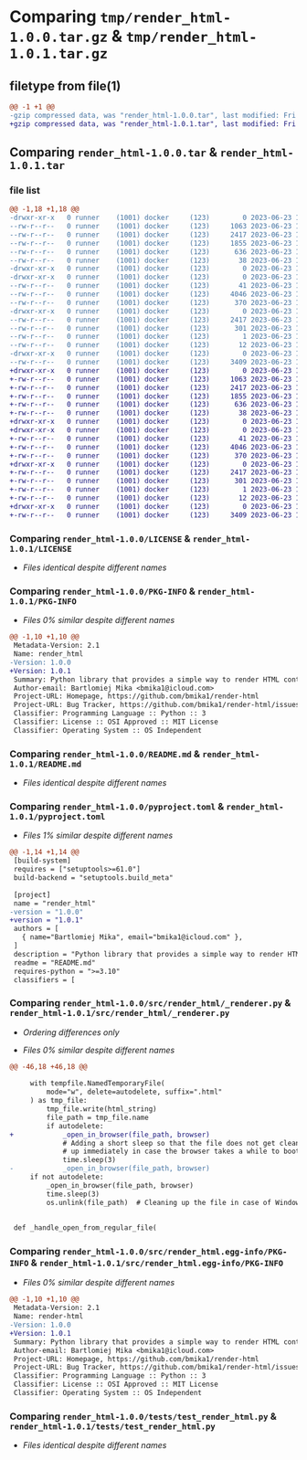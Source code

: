 # Comparing `tmp/render_html-1.0.0.tar.gz` & `tmp/render_html-1.0.1.tar.gz`

## filetype from file(1)

```diff
@@ -1 +1 @@
-gzip compressed data, was "render_html-1.0.0.tar", last modified: Fri Jun 23 11:46:00 2023, max compression
+gzip compressed data, was "render_html-1.0.1.tar", last modified: Fri Jun 23 11:52:21 2023, max compression
```

## Comparing `render_html-1.0.0.tar` & `render_html-1.0.1.tar`

### file list

```diff
@@ -1,18 +1,18 @@
-drwxr-xr-x   0 runner    (1001) docker     (123)        0 2023-06-23 11:46:00.248766 render_html-1.0.0/
--rw-r--r--   0 runner    (1001) docker     (123)     1063 2023-06-23 11:45:31.000000 render_html-1.0.0/LICENSE
--rw-r--r--   0 runner    (1001) docker     (123)     2417 2023-06-23 11:46:00.248766 render_html-1.0.0/PKG-INFO
--rw-r--r--   0 runner    (1001) docker     (123)     1855 2023-06-23 11:45:31.000000 render_html-1.0.0/README.md
--rw-r--r--   0 runner    (1001) docker     (123)      636 2023-06-23 11:45:31.000000 render_html-1.0.0/pyproject.toml
--rw-r--r--   0 runner    (1001) docker     (123)       38 2023-06-23 11:46:00.248766 render_html-1.0.0/setup.cfg
-drwxr-xr-x   0 runner    (1001) docker     (123)        0 2023-06-23 11:46:00.244766 render_html-1.0.0/src/
-drwxr-xr-x   0 runner    (1001) docker     (123)        0 2023-06-23 11:46:00.244766 render_html-1.0.0/src/render_html/
--rw-r--r--   0 runner    (1001) docker     (123)       41 2023-06-23 11:45:31.000000 render_html-1.0.0/src/render_html/__init__.py
--rw-r--r--   0 runner    (1001) docker     (123)     4046 2023-06-23 11:45:31.000000 render_html-1.0.0/src/render_html/_renderer.py
--rw-r--r--   0 runner    (1001) docker     (123)      370 2023-06-23 11:45:31.000000 render_html-1.0.0/src/render_html/exceptions.py
-drwxr-xr-x   0 runner    (1001) docker     (123)        0 2023-06-23 11:46:00.244766 render_html-1.0.0/src/render_html.egg-info/
--rw-r--r--   0 runner    (1001) docker     (123)     2417 2023-06-23 11:46:00.000000 render_html-1.0.0/src/render_html.egg-info/PKG-INFO
--rw-r--r--   0 runner    (1001) docker     (123)      301 2023-06-23 11:46:00.000000 render_html-1.0.0/src/render_html.egg-info/SOURCES.txt
--rw-r--r--   0 runner    (1001) docker     (123)        1 2023-06-23 11:46:00.000000 render_html-1.0.0/src/render_html.egg-info/dependency_links.txt
--rw-r--r--   0 runner    (1001) docker     (123)       12 2023-06-23 11:46:00.000000 render_html-1.0.0/src/render_html.egg-info/top_level.txt
-drwxr-xr-x   0 runner    (1001) docker     (123)        0 2023-06-23 11:46:00.248766 render_html-1.0.0/tests/
--rw-r--r--   0 runner    (1001) docker     (123)     3409 2023-06-23 11:45:31.000000 render_html-1.0.0/tests/test_render_html.py
+drwxr-xr-x   0 runner    (1001) docker     (123)        0 2023-06-23 11:52:21.637443 render_html-1.0.1/
+-rw-r--r--   0 runner    (1001) docker     (123)     1063 2023-06-23 11:52:01.000000 render_html-1.0.1/LICENSE
+-rw-r--r--   0 runner    (1001) docker     (123)     2417 2023-06-23 11:52:21.637443 render_html-1.0.1/PKG-INFO
+-rw-r--r--   0 runner    (1001) docker     (123)     1855 2023-06-23 11:52:01.000000 render_html-1.0.1/README.md
+-rw-r--r--   0 runner    (1001) docker     (123)      636 2023-06-23 11:52:01.000000 render_html-1.0.1/pyproject.toml
+-rw-r--r--   0 runner    (1001) docker     (123)       38 2023-06-23 11:52:21.637443 render_html-1.0.1/setup.cfg
+drwxr-xr-x   0 runner    (1001) docker     (123)        0 2023-06-23 11:52:21.633443 render_html-1.0.1/src/
+drwxr-xr-x   0 runner    (1001) docker     (123)        0 2023-06-23 11:52:21.637443 render_html-1.0.1/src/render_html/
+-rw-r--r--   0 runner    (1001) docker     (123)       41 2023-06-23 11:52:01.000000 render_html-1.0.1/src/render_html/__init__.py
+-rw-r--r--   0 runner    (1001) docker     (123)     4046 2023-06-23 11:52:01.000000 render_html-1.0.1/src/render_html/_renderer.py
+-rw-r--r--   0 runner    (1001) docker     (123)      370 2023-06-23 11:52:01.000000 render_html-1.0.1/src/render_html/exceptions.py
+drwxr-xr-x   0 runner    (1001) docker     (123)        0 2023-06-23 11:52:21.637443 render_html-1.0.1/src/render_html.egg-info/
+-rw-r--r--   0 runner    (1001) docker     (123)     2417 2023-06-23 11:52:21.000000 render_html-1.0.1/src/render_html.egg-info/PKG-INFO
+-rw-r--r--   0 runner    (1001) docker     (123)      301 2023-06-23 11:52:21.000000 render_html-1.0.1/src/render_html.egg-info/SOURCES.txt
+-rw-r--r--   0 runner    (1001) docker     (123)        1 2023-06-23 11:52:21.000000 render_html-1.0.1/src/render_html.egg-info/dependency_links.txt
+-rw-r--r--   0 runner    (1001) docker     (123)       12 2023-06-23 11:52:21.000000 render_html-1.0.1/src/render_html.egg-info/top_level.txt
+drwxr-xr-x   0 runner    (1001) docker     (123)        0 2023-06-23 11:52:21.637443 render_html-1.0.1/tests/
+-rw-r--r--   0 runner    (1001) docker     (123)     3409 2023-06-23 11:52:01.000000 render_html-1.0.1/tests/test_render_html.py
```

### Comparing `render_html-1.0.0/LICENSE` & `render_html-1.0.1/LICENSE`

 * *Files identical despite different names*

### Comparing `render_html-1.0.0/PKG-INFO` & `render_html-1.0.1/PKG-INFO`

 * *Files 0% similar despite different names*

```diff
@@ -1,10 +1,10 @@
 Metadata-Version: 2.1
 Name: render_html
-Version: 1.0.0
+Version: 1.0.1
 Summary: Python library that provides a simple way to render HTML content in a web browser.
 Author-email: Bartlomiej Mika <bmika1@icloud.com>
 Project-URL: Homepage, https://github.com/bmika1/render-html
 Project-URL: Bug Tracker, https://github.com/bmika1/render-html/issues
 Classifier: Programming Language :: Python :: 3
 Classifier: License :: OSI Approved :: MIT License
 Classifier: Operating System :: OS Independent
```

### Comparing `render_html-1.0.0/README.md` & `render_html-1.0.1/README.md`

 * *Files identical despite different names*

### Comparing `render_html-1.0.0/pyproject.toml` & `render_html-1.0.1/pyproject.toml`

 * *Files 1% similar despite different names*

```diff
@@ -1,14 +1,14 @@
 [build-system]
 requires = ["setuptools>=61.0"]
 build-backend = "setuptools.build_meta"
 
 [project]
 name = "render_html"
-version = "1.0.0"
+version = "1.0.1"
 authors = [
   { name="Bartlomiej Mika", email="bmika1@icloud.com" },
 ]
 description = "Python library that provides a simple way to render HTML content in a web browser."
 readme = "README.md"
 requires-python = ">=3.10"
 classifiers = [
```

### Comparing `render_html-1.0.0/src/render_html/_renderer.py` & `render_html-1.0.1/src/render_html/_renderer.py`

 * *Ordering differences only*

 * *Files 0% similar despite different names*

```diff
@@ -46,18 +46,18 @@
 
     with tempfile.NamedTemporaryFile(
         mode="w", delete=autodelete, suffix=".html"
     ) as tmp_file:
         tmp_file.write(html_string)
         file_path = tmp_file.name
         if autodelete:
+            _open_in_browser(file_path, browser)
             # Adding a short sleep so that the file does not get cleaned
             # up immediately in case the browser takes a while to boot.
             time.sleep(3)
-            _open_in_browser(file_path, browser)
     if not autodelete:
         _open_in_browser(file_path, browser)
         time.sleep(3)
         os.unlink(file_path)  # Cleaning up the file in case of Windows
 
 
 def _handle_open_from_regular_file(
```

### Comparing `render_html-1.0.0/src/render_html.egg-info/PKG-INFO` & `render_html-1.0.1/src/render_html.egg-info/PKG-INFO`

 * *Files 0% similar despite different names*

```diff
@@ -1,10 +1,10 @@
 Metadata-Version: 2.1
 Name: render-html
-Version: 1.0.0
+Version: 1.0.1
 Summary: Python library that provides a simple way to render HTML content in a web browser.
 Author-email: Bartlomiej Mika <bmika1@icloud.com>
 Project-URL: Homepage, https://github.com/bmika1/render-html
 Project-URL: Bug Tracker, https://github.com/bmika1/render-html/issues
 Classifier: Programming Language :: Python :: 3
 Classifier: License :: OSI Approved :: MIT License
 Classifier: Operating System :: OS Independent
```

### Comparing `render_html-1.0.0/tests/test_render_html.py` & `render_html-1.0.1/tests/test_render_html.py`

 * *Files identical despite different names*

